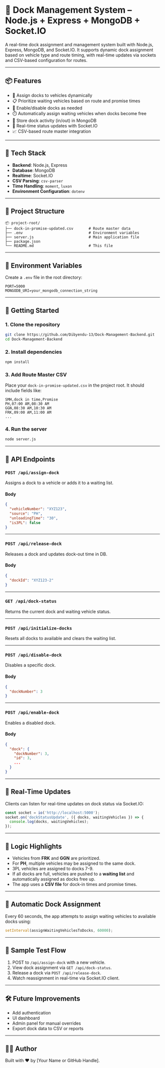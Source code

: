 # 🚛 Dock Management System – Node.js + Express + MongoDB + Socket.IO

A real-time dock assignment and management system built with Node.js, Express, MongoDB, and Socket.IO. It supports dynamic dock assignment based on vehicle type and route timing, with real-time updates via sockets and CSV-based configuration for routes.

---

## 📦 Features

- 📌 Assign docks to vehicles dynamically
- 📋 Prioritize waiting vehicles based on route and promise times
- 🛑 Enable/disable docks as needed
- ⏱️ Automatically assign waiting vehicles when docks become free
- 💾 Store dock activity (in/out) in MongoDB
- 📡 Real-time status updates with Socket.IO
- 📈 CSV-based route master integration

---

## 🔧 Tech Stack

- **Backend**: Node.js, Express
- **Database**: MongoDB
- **Realtime**: Socket.IO
- **CSV Parsing**: `csv-parser`
- **Time Handling**: `moment`, `luxon`
- **Environment Configuration**: `dotenv`

---

## 📁 Project Structure

```
📦 project-root/
├── dock-in-promise-updated.csv       # Route master data
├── .env                              # Environment variables
├── server.js                         # Main application file
├── package.json
└── README.md                         # This file
```

---

## 📄 Environment Variables

Create a `.env` file in the root directory:

```env
PORT=5000
MONGODB_URI=your_mongodb_connection_string
```

---

## 🚀 Getting Started

### 1. Clone the repository

```bash
git clone https://github.com/Dibyendu-13/Dock-Management-Backend.git
cd Dock-Management-Backend
```

### 2. Install dependencies

```bash
npm install
```

### 3. Add Route Master CSV

Place your `dock-in-promise-updated.csv` in the project root. It should include fields like:

```
SMH,dock in time,Promise
PH,07:00 AM,08:30 AM
GGN,08:30 AM,10:30 AM
FRK,09:00 AM,11:00 AM
...
```

### 4. Run the server

```bash
node server.js
```

---

## 📡 API Endpoints

### `POST /api/assign-dock`
Assigns a dock to a vehicle or adds it to a waiting list.

#### Body
```json
{
  "vehicleNumber": "XYZ123",
  "source": "PH",
  "unloadingTime": "30",
  "is3PL": false
}
```

---

### `POST /api/release-dock`
Releases a dock and updates dock-out time in DB.

#### Body
```json
{
  "dockId": "XYZ123-2"
}
```

---

### `GET /api/dock-status`
Returns the current dock and waiting vehicle status.

---

### `POST /api/initialize-docks`
Resets all docks to available and clears the waiting list.

---

### `POST /api/disable-dock`
Disables a specific dock.

#### Body
```json
{
  "dockNumber": 3
}
```

---

### `POST /api/enable-dock`
Enables a disabled dock.

#### Body
```json
{
  "dock": {
    "dockNumber": 3,
    "id": 3,
    ...
  }
}
```

---

## 🔄 Real-Time Updates

Clients can listen for real-time updates on dock status via Socket.IO:

```js
const socket = io('http://localhost:5000');
socket.on('dockStatusUpdate', ({ docks, waitingVehicles }) => {
  console.log(docks, waitingVehicles);
});
```

---

## 🧠 Logic Highlights

- Vehicles from **FRK** and **GGN** are prioritized.
- For **PH**, multiple vehicles may be assigned to the same dock.
- 3PL vehicles are assigned to docks 7-9.
- If all docks are full, vehicles are pushed to a **waiting list** and automatically assigned as docks free up.
- The app uses a **CSV file** for dock-in times and promise times.

---

## 📅 Automatic Dock Assignment

Every 60 seconds, the app attempts to assign waiting vehicles to available docks using:

```js
setInterval(assignWaitingVehiclesToDocks, 60000);
```

---

## 🧪 Sample Test Flow

1. POST to `/api/assign-dock` with a new vehicle.
2. View dock assignment via `GET /api/dock-status`.
3. Release a dock via `POST /api/release-dock`.
4. Watch reassignment in real-time via Socket.IO client.

---

## 🛠️ Future Improvements

- Add authentication
- UI dashboard
- Admin panel for manual overrides
- Export dock data to CSV or reports

---

## 👨‍💻 Author

Built with ❤️ by [Your Name or GitHub Handle].
